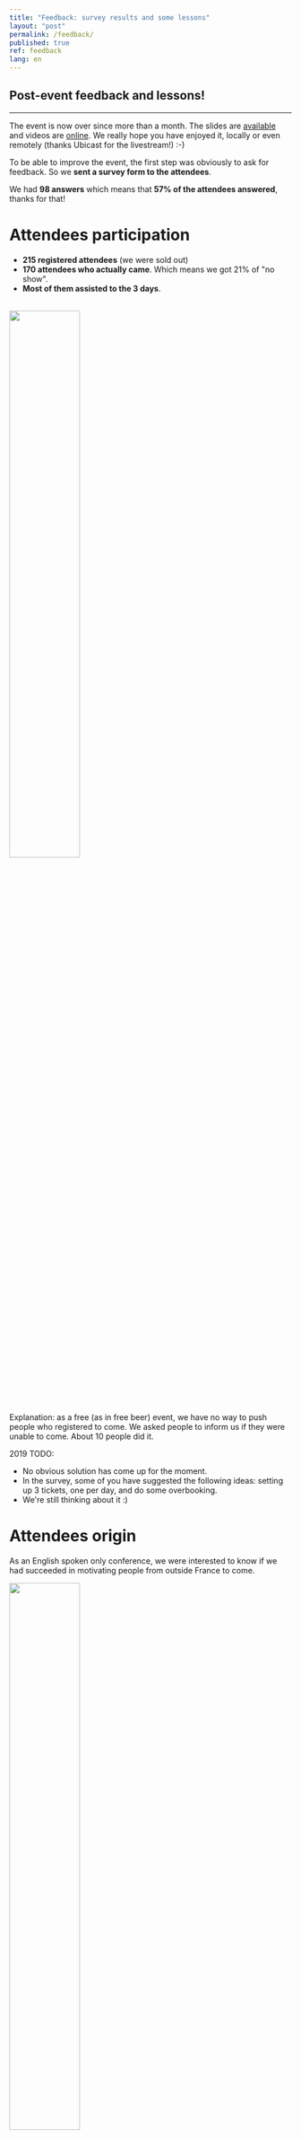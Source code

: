 ```yaml
---
title: "Feedback: survey results and some lessons"
layout: "post"
permalink: /feedback/
published: true 
ref: feedback
lang: en
---
```


## Post-event feedback and lessons!

---

The event is now over since more than a month. The slides are [available](https://2018.pass-the-salt.org/) and videos are [online](https://passthesalt.ubicast.tv/channels/#2018). We really hope you have enjoyed it, locally or even remotely (thanks Ubicast for the livestream!) :-)

To be able to improve the event, the first step was obviously to ask for feedback. So we **sent a survey form to the attendees**. 

We had **98 answers** which means that **57% of the attendees answered**, thanks for that!

# Attendees participation

* **215 registered attendees** (we were sold out) 
* **170 attendees who actually came**. Which means we got 21% of "no show". 
* **Most of them assisted to the 3 days**.

<br>
<img src="/img/survey/days.png" height="50%" width="50%">

Explanation: as a free (as in free beer) event, we have no way to push people who registered to come. We asked people to inform us if they were unable to come. About 10 people did it.

2019 TODO: 
* No obvious solution has come up for the moment. 
* In the survey, some of you have suggested the following ideas: setting up 3 tickets, one per day, and do some overbooking. 
* We're still thinking about it :)

# Attendees origin

As an English spoken only conference, we were interested to know if we had succeeded in motivating people from outside France to come.

<img src="/img/survey/coming-from.png" height="50%" width="50%">

We managed to have **20% of attendees coming from other European countries** and even **3% coming from further away**.

Feedback:
* We had warm feedback from non-French speakers and attendees about our intention to provide a comfortable experience for them (speakers or not). 
* Some other people asked us to provide a way to expand the exchanges in order to "break" the French conversations that naturally came up during the pauses due to the 75% of French attendees.

2019 TODO:
* Kindly remind to the audience that it is basic politeness to adapt the spoken language in the presence of non French speaking attendees during breaks.
* Promote the conference in the neighbor countries (UK, NL, BE, DE,...)
* Find some ways to facilitate exchanges during pauses: flags on the badge in order to identify the different languages by people in front of you?

# Conference: on the practical side

Let's look at **what people disliked** during the event:

<img src="/img/survey/dislike.png" height="50%" width="50%">

* Even more than on this chart, the comments section of the survey show that numerous attendees complained about the **lack of air conditioning** in the main room. We fully agree. We had to face a warm month of July in Lille, unfortunately.
* Some had reported **not being able to find a fast and easy way to eat**. We surely haven't repeated enough where all restaurants and fastfood were (10min walk at max). 
* Then, still in the comments section, some asked for **better, richer pauses and social event**. Well ... we will try to improve them. But it is already the largest part of our budget and it will never be the top priorities of our free entrance conference.
* The rump session was not fluid enough, too much time switching between speakers

Our priorities are in this order: 
* reimbursement of the transport costs for speakers that need it
* lanyards, badges, stickers
* pauses
* speakers dinner
* social event

And, finally, a feedback from the org team itself: find a way to be less required at the reception desk all day long and be able to follow more talks ;-)

**On the positive part** :

<img src="/img/survey/like.png" height="50%" width="50%">

On the practical/general side, people liked the free entrance (a half) and the social event (a third).

<img src="/img/survey/team.jpeg" height="75%" width="75%">
<br>*Photo credit: @xme*

From the comments :
* A great team of volunteers (Antoine Cervoise has to be added to this shot): thank for that!
* A lot of compliments about the wooden badges by @doegox (How-to during the rump session - [slides](https://2018.pass-the-salt.org/files/talks/rump09-story-behind-our-goodies.pdf)/[video](https://passthesalt.ubicast.tv/videos/rump-story-behind-our-goodies/))

<img src="/img/survey/badge.png" height="40%" width="40%">

2019 TODO:
* investigate possibilities to cool down the room
* improve rump session fluidity, try to get a maximum of slides on the same machine
* improve the design of the social event coins in order to better prevent their loss
* improve the pauses content
* improve networking experience for non-French speaking people
* before each day mid-day break, explain how to find the restaurants location
* set up reception desk opening (and closing!) hours
* have a way to prevent badge flipping / allow to add some information on them (personal information like project, twitter handle, company, languages spoken etc)

# Conference, on the content side

As seen above, on the **positive side**, we heard people liked :
* a conference **dedicated to Security AND to Free Software** (>90%)
* the talk diversity (70%) and content (58%). A lot of people reported in the comment section that they really liked to get **several dedicated sessions** providing **balance between defensive and offensive topics**.
* the talks formats: **not too long** and having **rumps session**.

**Details about which sessions were appreciated:**

<img src="/img/survey/sessions.png" height="50%" width="50%">

**Improvements**:
* **Less talks** in order to be able to propose **a less dense schedule** and have more time for chitchat.
* **Stricter talks evaluation** during CFP
* **Start later** would also ease the access to the venue which is 30min away from the center of Lille
* **Add several other talk formats** in order to avoid talks tunnel: roundtable, projects/tools demos etc.


Eventually, the screen ratio: we have been told by IT staff that the video projector could only handle the 4:3 ratio and we didn't challenge this assertion correctly. 16:9 was perfect but we pushed the 4:3 recommendation to the speakers :-(. 
